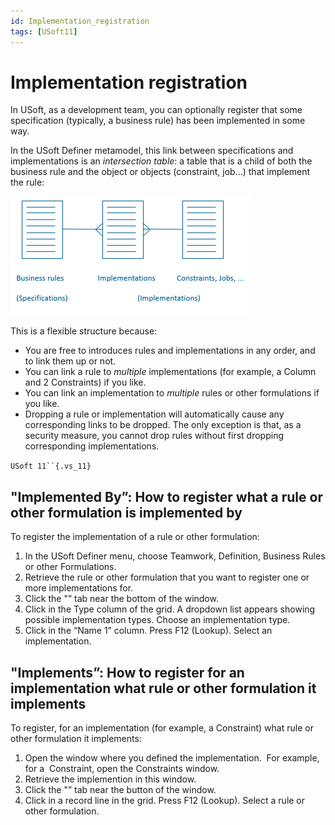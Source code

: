```yaml
---
id: Implementation_registration
tags: [USoft11]
---
```

# Implementation registration

In USoft, as a development team, you can optionally register that some specification (typically, a business rule) has been implemented in some way.

In the USoft Definer metamodel, this link between specifications and implementations is an *intersection table*: a table that is a child of both the business rule and the object or objects (constraint, job...) that implement the rule:

![](./assets/f61ca494-579e-4ec1-bed7-0ae73b1f6936.png)

This is a flexible structure because:

- You are free to introduces rules and implementations in any order, and to link them up or not.
- You can link a rule to *multiple* implementations (for example, a Column and 2 Constraints) if you like.
- You can link an implementation to *multiple* rules or other formulations if you like.
- Dropping a rule or implementation will automatically cause any corresponding links to be dropped. The only exception is that, as a security measure, you cannot drop rules without first dropping  corresponding implementations.

`USoft 11``{.vs_11}`

## "Implemented By”: How to register what a rule or other formulation is implemented by

To register the implementation of a rule or other formulation:

1. In the USoft Definer menu, choose Teamwork, Definition, Business Rules or other Formulations.
2. Retrieve the rule or other formulation that you want to register one or more implementations for.
3. Click the "” tab near the bottom of the window.
4. Click in the Type column of the grid. A dropdown list appears showing possible implementation types. Choose an implementation type.
5. Click in the “Name 1” column. Press F12 (Lookup). Select an implementation.

## "Implements”: How to register for an implementation what rule or other formulation it implements

To register, for an implementation (for example, a Constraint) what rule or other formulation it implements:

1. Open the window where you defined the implementation.  For example, for a  Constraint, open the Constraints window.
2. Retrieve the implemention in this window.
3. Click the "” tab near the button of the window.
4. Click in a record line in the grid. Press F12 (Lookup). Select a rule or other formulation.

 